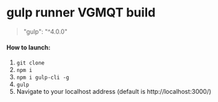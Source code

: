 # gulp runner VGMQT build
> "gulp": "^4.0.0"

#### How to launch:

1. ```git clone```
2. ```npm i```
3. ```npm i gulp-cli -g```
4. ```gulp```
5. Navigate to your localhost address
(default is http://localhost:3000/)